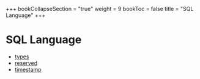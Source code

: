 +++
bookCollapseSection = "true"
weight = 9
bookToc = false
title = "SQL Language"
+++


# SQL Language


- [types](language/types.md)
- [reserved](language/reserved.md)
- [timestamp](language/timestamp.md)

